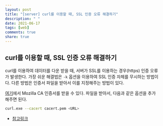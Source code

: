 ```yaml
---
layout: post
title: "[server] curl를 이용할 때, SSL 인증 오류 해결하기"
description: " "
date: 2021-06-17
tags: [web]
comments: true
share: true
---
```



## curl를 이용할 때, SSL 인증 오류 해결하기

curl를 이용하여 데이터를 다운 받을 때, 서버가 SSL를 이용하는 경우(https) 인증 오류가 발생한다. 가장 쉬운 해결법은 `-k` 옵션을 이용하여 SSL 인증 자체를 무시하는 방법이다. 다른 방법은 인증서 파일을 받아서 이를 지정해주는 방법이 있다.

[여기](https://curl.haxx.se/docs/caextract.html)에서 Mozilla CA 인증서를 받을 수 있다. 파일을 받아서, 다음과 같은 옵션을 추가해주면 된다.

```bash
curl.exe --cacert cacert.pem <URL>
```

* [참고링크](https://stackoverflow.com/questions/10079707/https-connection-using-curl-from-command-line)
